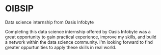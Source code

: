 # OIBSIP
Data science internship from Oasis Infobyte 

Completing this data science internship offered by Oasis Infobyte was a great opportunity to gain practical experience, improve my skills, and build a network within the data science community.
I'm looking forward to find greater oppurtunities to apply these skills in real world.
